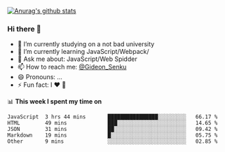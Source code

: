[![Anurag's github stats](https://github-readme-stats.vercel.app/api?username=gideonsenku)](https://github.com/anuraghazra/github-readme-stats)
### Hi there 👋
- 🔭 I’m currently studying on a not bad university 
- 🌱 I’m currently learning JavaScript/Webpack/
- 💬 Ask me about: JavaScript/Web Spidder 
- 📫 How to reach me: [@Gideon_Senku](https://t.me/Gideon_Senku)
- 😄 Pronouns: ...
- ⚡ Fun fact: I ❤️ 🎵

📊 **This week I spent my time on**
<!--START_SECTION:waka-->
```text
JavaScript  3 hrs 44 mins       ████████████████░░░░░░░░░   66.17 % 
HTML        49 mins             ███░░░░░░░░░░░░░░░░░░░░░░   14.65 % 
JSON        31 mins             ██░░░░░░░░░░░░░░░░░░░░░░░   09.42 % 
Markdown    19 mins             █░░░░░░░░░░░░░░░░░░░░░░░░   05.75 % 
Other       9 mins              ░░░░░░░░░░░░░░░░░░░░░░░░░   02.85 %
```
<!--END_SECTION:waka-->

<!--
**GideonSenku/GideonSenku** is a ✨ _special_ ✨ repository because its `README.md` (this file) appears on your GitHub profile.

Here are some ideas to get you started:

- 🔭 I’m currently working on ...
- 🌱 I’m currently learning ...
- 👯 I’m looking to collaborate on ...
- 🤔 I’m looking for help with ...
- 💬 Ask me about ...
- 📫 How to reach me: ...
- 😄 Pronouns: ...
- ⚡ Fun fact: ...
-->
